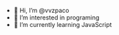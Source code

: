 - 👋 Hi, I’m @vvzpaco
- 👀 I’m interested in programing
- 🌱 I’m currently learning JavaScript

<!---
vvzpaco/vvzpaco is a ✨ special ✨ repository because its `README.md` (this file) appears on your GitHub profile.
You can click the Preview link to take a look at your changes.
--->

